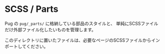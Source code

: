 
SCSS / Parts
==================================================

Pug の `pug/_parts/` に格納している部品のスタイルと、
単純にSCSSファイルだけ外部ファイル化したいものを管理します。

このディレクトリに置いたファイルは、必要なページのSCSSファイルからインポートしてください。


